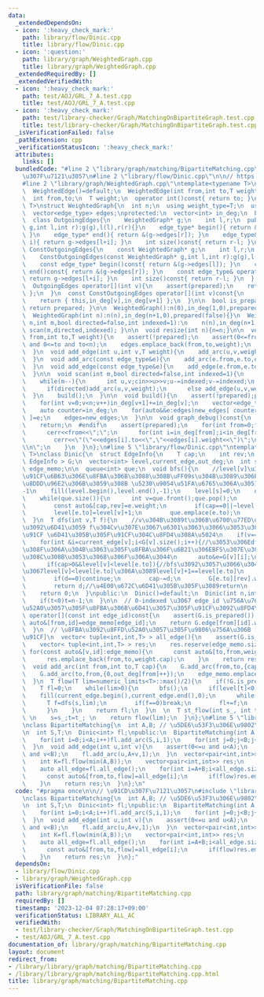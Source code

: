 ```yaml
---
data:
  _extendedDependsOn:
  - icon: ':heavy_check_mark:'
    path: library/flow/Dinic.cpp
    title: library/flow/Dinic.cpp
  - icon: ':question:'
    path: library/graph/WeightedGraph.cpp
    title: library/graph/WeightedGraph.cpp
  _extendedRequiredBy: []
  _extendedVerifiedWith:
  - icon: ':heavy_check_mark:'
    path: test/AOJ/GRL_7_A.test.cpp
    title: test/AOJ/GRL_7_A.test.cpp
  - icon: ':heavy_check_mark:'
    path: test/library-checker/Graph/MatchingOnBipartiteGraph.test.cpp
    title: test/library-checker/Graph/MatchingOnBipartiteGraph.test.cpp
  _isVerificationFailed: false
  _pathExtension: cpp
  _verificationStatusIcon: ':heavy_check_mark:'
  attributes:
    links: []
  bundledCode: "#line 2 \"library/graph/matching/BipartiteMatching.cpp\"\n\n// \u91CD\
    \u307F\u7121\u3057\n#line 2 \"library/flow/Dinic.cpp\"\n\n// https://misawa.github.io/others/flow/dinic_time_complexity.html\n\
    #line 2 \"library/graph/WeightedGraph.cpp\"\ntemplate<typename T>\nstruct WeightedEdge{\n\
    \  WeightedEdge()=default;\n  WeightedEdge(int from,int to,T weight):from(from),to(to),weight(weight){}\n\
    \  int from,to;\n  T weight;\n  operator int()const{ return to; }\n};\n\ntemplate<typename\
    \ T>\nstruct WeightedGraph{\n  int n;\n  using weight_type=T;\n  using edge_type=WeightedEdge<T>;\n\
    \  vector<edge_type> edges;\nprotected:\n  vector<int> in_deg;\n  bool prepared;\n\
    \  class OutgoingEdges{\n    WeightedGraph* g;\n    int l,r;\n  public:\n    OutgoingEdges(WeightedGraph*\
    \ g,int l,int r):g(g),l(l),r(r){}\n    edge_type* begin(){ return &(g->edges[l]);\
    \ }\n    edge_type* end(){ return &(g->edges[r]); }\n    edge_type& operator[](int\
    \ i){ return g->edges[l+i]; }\n    int size()const{ return r-l; }\n  };\n  class\
    \ ConstOutgoingEdges{\n    const WeightedGraph* g;\n    int l,r;\n  public:\n\
    \    ConstOutgoingEdges(const WeightedGraph* g,int l,int r):g(g),l(l),r(r){}\n\
    \    const edge_type* begin()const{ return &(g->edges[l]); }\n    const edge_type*\
    \ end()const{ return &(g->edges[r]); }\n    const edge_type& operator[](int i)const{\
    \ return g->edges[l+i]; }\n    int size()const{ return r-l; }\n  };\npublic:\n\
    \  OutgoingEdges operator[](int v){\n    assert(prepared);\n    return { this,in_deg[v],in_deg[v+1]\
    \ };\n  }\n  const ConstOutgoingEdges operator[](int v)const{\n    assert(prepared);\n\
    \    return { this,in_deg[v],in_deg[v+1] };\n  }\n\n  bool is_prepared()const{\
    \ return prepared; }\n\n  WeightedGraph():n(0),in_deg(1,0),prepared(false){}\n\
    \  WeightedGraph(int n):n(n),in_deg(n+1,0),prepared(false){}\n  WeightedGraph(int\
    \ n,int m,bool directed=false,int indexed=1):\n    n(n),in_deg(n+1,0),prepared(false){\
    \ scan(m,directed,indexed); }\n\n  void resize(int n){n=n;}\n\n  void add_arc(int\
    \ from,int to,T weight){\n    assert(!prepared);\n    assert(0<=from and from<n\
    \ and 0<=to and to<n);\n    edges.emplace_back(from,to,weight);\n    in_deg[from+1]++;\n\
    \  }\n  void add_edge(int u,int v,T weight){\n    add_arc(u,v,weight);\n    add_arc(v,u,weight);\n\
    \  }\n  void add_arc(const edge_type&e){\n    add_arc(e.from,e.to,e.weight);\n\
    \  }\n  void add_edge(const edge_type&e){\n    add_edge(e.from,e.to,e.weight);\n\
    \  }\n\n  void scan(int m,bool directed=false,int indexed=1){\n    edges.reserve(directed?m:2*m);\n\
    \    while(m--){\n      int u,v;cin>>u>>v;u-=indexed;v-=indexed;\n      T weight;cin>>weight;\n\
    \      if(directed)add_arc(u,v,weight);\n      else add_edge(u,v,weight);\n  \
    \  }\n    build();\n  }\n\n  void build(){\n    assert(!prepared);prepared=true;\n\
    \    for(int v=0;v<n;v++)in_deg[v+1]+=in_deg[v];\n    vector<edge_type> new_edges(in_deg.back());\n\
    \    auto counter=in_deg;\n    for(auto&&e:edges)new_edges[ counter[e.from]++\
    \ ]=e;\n    edges=new_edges;\n  }\n\n  void graph_debug()const{\n  #ifndef __DEBUG\n\
    \    return;\n  #endif\n    assert(prepared);\n    for(int from=0;from<n;from++){\n\
    \      cerr<<from<<\";\";\n      for(int i=in_deg[from];i<in_deg[from+1];i++)\n\
    \        cerr<<\"(\"<<edges[i].to<<\",\"<<edges[i].weight<<\")\";\n      cerr<<\"\
    \\n\";\n    }\n  }\n};\n#line 5 \"library/flow/Dinic.cpp\"\ntemplate<typename\
    \ T>\nclass Dinic{\n  struct EdgeInfo{\n    T cap;\n    int rev;\n  };\n  WeightedGraph<\
    \ EdgeInfo > G;\n  vector<int> level,current_edge,out_deg;\n  int s,t;\n  vector<pair<int,int>>\
    \ edge_memo;\n\n  queue<int> que;\n  void bfs(){\n    //level[v]\u3092\uFF08\u5BB9\
    \u91CF\u6B63\u306E\u8FBA\u306B\u3088\u308B\uFF09s\u304B\u3089\u306E\u6700\u77ED\
    \u8DDD\u96E2\u306B\u3059\u308B \u5230\u9054\u51FA\u6765\u306A\u3051\u308C\u3070\
    -1\n    fill(level.begin(),level.end(),-1);\n    level[s]=0;\n    que.emplace(s);\n\
    \    while(que.size()){\n      int v=que.front();que.pop();\n      for(const auto&e:G[v]){\n\
    \        const auto&[cap,rev]=e.weight;\n        if(cap==0||~level[e.to])continue;\n\
    \        level[e.to]=level[v]+1;\n        que.emplace(e.to);\n      }\n    }\n\
    \  }\n  T dfs(int v,T f){\n    //v\u304B\u3089t\u306B\u6700\u77ED\u8DEF\u3067\u6C34\
    \u3092\u6D41\u3059 f\u304Cv\u307E\u3067\u6301\u3063\u3066\u3053\u308C\u305F\u6C34\
    \u91CF \u6D41\u305B\u305F\u91CF\u304C\u8FD4\u308A\u5024\n    if(v==t)return f;\n\
    \    for(int &i=current_edge[v];i<G[v].size();i++){//\u3053\u306Edfs\u3067\u4F7F\
    \u308F\u306A\u304B\u3063\u305F\u8FBA\u306F\u6B21\u306EBFS\u307E\u3067\u4F7F\u308F\
    \u308C\u308B\u3053\u3068\u306F\u306A\u3044\n      auto&e=G[v][i];\n      auto&[cap,rev]=e.weight;\n\
    \      if(cap>0&&level[v]<level[e.to]){//bfs\u3092\u3057\u3066\u3044\u308B\u306E\
    \u3067level[v]<level[e.to]\u306A\u3089level[v]+1==level[e.to]\n        T d=dfs(e.to,min(f,cap));\n\
    \        if(d==0)continue;\n        cap-=d;\n        G[e.to][rev].weight.cap+=d;\n\
    \        return d;//\u4E00\u672C\u6D41\u305B\u305F\u3089return\n      }\n    }\n\
    \    return 0;\n  }\npublic:\n  Dinic()=default;\n  Dinic(int n,int s=0,int t_=-1):G(n),level(n),current_edge(n),out_deg(n,0),s(s),t(t_){\n\
    \    if(t<0)t=n-1;\n  }\n\n  // 0-indexed \u3067 edge_id \u756A\u76EE\u306B\u8FFD\
    \u52A0\u3057\u305F\u8FBA\u306B\u6D41\u3057\u305F\u91CF\u3092\u8FD4\u3059\n  T\
    \ operator[](const int edge_id)const{\n    assert(G.is_prepared());\n    const\
    \ auto&[from,id]=edge_memo[edge_id];\n    return G.edge[from][id].weight.cap;\n\
    \  }\n  // \u8FBA\u3092\u8FFD\u52A0\u3057\u305F\u9806\u756A\u306B [from,to,\u6D41\
    \u91CF]\n  vector< tuple<int,int,T> > all_edge(){\n    assert(G.is_prepared());\n\
    \    vector< tuple<int,int,T> > res;\n    res.reserve(edge_memo.size());\n   \
    \ for(const auto&[v,id]:edge_memo){\n      const auto&[to,from,weight]=G[v][id];\n\
    \      res.emplace_back(from,to,weight.cap);\n    }\n    return res;\n  }\n\n\
    \  void add_arc(int from,int to,T cap){\n    G.add_arc(from,to,{cap,out_deg[to]});\n\
    \    G.add_arc(to,from,{0,out_deg[from]++});\n    edge_memo.emplace_back(to,out_deg[to]++);\n\
    \  }\n  T flow(T lim=numeric_limits<T>::max()/2){\n    if(!G.is_prepared())G.build();\n\
    \    T fl=0;\n    while(lim>0){\n      bfs();\n      if(level[t]<0)break;\n  \
    \    fill(current_edge.begin(),current_edge.end(),0);\n      while(true){\n  \
    \      T f=dfs(s,lim);\n        if(f==0)break;\n        fl+=f;\n        lim-=f;\n\
    \      }\n    }\n    return fl;\n  }\n  \n  T st_flow(int s_, int t_, T lim=numeric_limits<T>::max()/2){\
    \ \n    s=s_;t=t_; \n    return flow(lim);\n  }\n};\n#line 5 \"library/graph/matching/BipartiteMatching.cpp\"\
    \nclass BipartiteMatching{\n  int A,B; // \u5DE6\u53F3\u306E\u9802\u70B9\u6570\
    \n  int S,T;\n  Dinic<int> fl;\npublic:\n  BipartiteMatching(int A,int B):A(A),B(B),S(A+B),T(A+B+1),fl(A+B+2,S,T){\n\
    \    for(int i=0;i<A;i++)fl.add_arc(S,i,1);\n    for(int j=0;j<B;j++)fl.add_arc(A+j,T,1);\n\
    \  }\n  void add_edge(int u,int v){\n    assert(0<=u and u<A);\n    assert(0<=v\
    \ and v<B);\n    fl.add_arc(u,A+v,1);\n  }\n  vector<pair<int,int>> solve(){\n\
    \    int K=fl.flow(min(A,B));\n    vector<pair<int,int>> res;\n    res.reserve(K);\n\
    \    auto all_edge=fl.all_edge();\n    for(int i=A+B;i<all_edge.size();i++){\n\
    \      const auto&[from,to,flow]=all_edge[i];\n      if(flow)res.emplace_back(from,to-A);\n\
    \    }\n    return res;\n  }\n};\n"
  code: "#pragma once\n\n// \u91CD\u307F\u7121\u3057\n#include \"library/flow/Dinic.cpp\"\
    \nclass BipartiteMatching{\n  int A,B; // \u5DE6\u53F3\u306E\u9802\u70B9\u6570\
    \n  int S,T;\n  Dinic<int> fl;\npublic:\n  BipartiteMatching(int A,int B):A(A),B(B),S(A+B),T(A+B+1),fl(A+B+2,S,T){\n\
    \    for(int i=0;i<A;i++)fl.add_arc(S,i,1);\n    for(int j=0;j<B;j++)fl.add_arc(A+j,T,1);\n\
    \  }\n  void add_edge(int u,int v){\n    assert(0<=u and u<A);\n    assert(0<=v\
    \ and v<B);\n    fl.add_arc(u,A+v,1);\n  }\n  vector<pair<int,int>> solve(){\n\
    \    int K=fl.flow(min(A,B));\n    vector<pair<int,int>> res;\n    res.reserve(K);\n\
    \    auto all_edge=fl.all_edge();\n    for(int i=A+B;i<all_edge.size();i++){\n\
    \      const auto&[from,to,flow]=all_edge[i];\n      if(flow)res.emplace_back(from,to-A);\n\
    \    }\n    return res;\n  }\n};"
  dependsOn:
  - library/flow/Dinic.cpp
  - library/graph/WeightedGraph.cpp
  isVerificationFile: false
  path: library/graph/matching/BipartiteMatching.cpp
  requiredBy: []
  timestamp: '2023-12-04 07:28:17+09:00'
  verificationStatus: LIBRARY_ALL_AC
  verifiedWith:
  - test/library-checker/Graph/MatchingOnBipartiteGraph.test.cpp
  - test/AOJ/GRL_7_A.test.cpp
documentation_of: library/graph/matching/BipartiteMatching.cpp
layout: document
redirect_from:
- /library/library/graph/matching/BipartiteMatching.cpp
- /library/library/graph/matching/BipartiteMatching.cpp.html
title: library/graph/matching/BipartiteMatching.cpp
---
```

